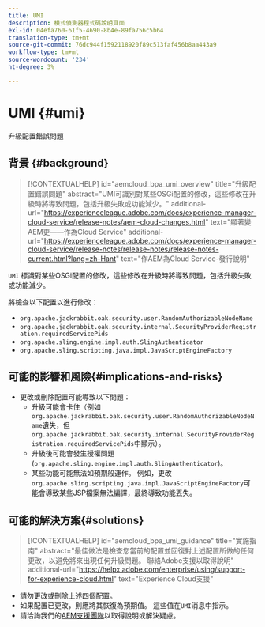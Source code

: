 ```yaml
---
title: UMI
description: 模式偵測器程式碼說明頁面
exl-id: 04efa760-61f5-4690-8b4e-89fa756c5b64
translation-type: tm+mt
source-git-commit: 76dc944f1592118920f89c513faf456b8aa443a9
workflow-type: tm+mt
source-wordcount: '234'
ht-degree: 3%

---
```


# UMI {#umi}

升級配置錯誤問題

## 背景 {#background}

>[!CONTEXTUALHELP]
>id="aemcloud_bpa_umi_overview"
>title="升級配置錯誤問題"
>abstract="UMI可識別對某些OSGi配置的修改，這些修改在升級時將導致問題，包括升級失敗或功能減少。"
>additional-url="https://experienceleague.adobe.com/docs/experience-manager-cloud-service/release-notes/aem-cloud-changes.html" text="顯著變AEM更——作為Cloud Service"
>additional-url="https://experienceleague.adobe.com/docs/experience-manager-cloud-service/release-notes/release-notes/release-notes-current.html?lang=zh-Hant" text="作AEM為Cloud Service-發行說明"

`UMI` 標識對某些OSGi配置的修改，這些修改在升級時將導致問題，包括升級失敗或功能減少。

將檢查以下配置以進行修改：
* `org.apache.jackrabbit.oak.security.user.RandomAuthorizableNodeName`
* `org.apache.jackrabbit.oak.security.internal.SecurityProviderRegistration.requiredServicePids`
* `org.apache.sling.engine.impl.auth.SlingAuthenticator`
* `org.apache.sling.scripting.java.impl.JavaScriptEngineFactory`

## 可能的影響和風險{#implications-and-risks}

* 更改或刪除配置可能導致以下問題：
   * 升級可能會卡住（例如`org.apache.jackrabbit.oak.security.user.RandomAuthorizableNodeName`遺失，但`org.apache.jackrabbit.oak.security.internal.SecurityProviderRegistration.requiredServicePids`中顯示）。
   * 升級後可能會發生授權問題(`org.apache.sling.engine.impl.auth.SlingAuthenticator`)。
   * 某些功能可能無法如預期般運作。 例如，更改`org.apache.sling.scripting.java.impl.JavaScriptEngineFactory`可能會導致某些JSP檔案無法編譯，最終導致功能丟失。

## 可能的解決方案{#solutions}

>[!CONTEXTUALHELP]
>id="aemcloud_bpa_umi_guidance"
>title="實施指南"
>abstract="最佳做法是檢查您當前的配置並回復對上述配置所做的任何更改，以避免將來出現任何升級問題。 聯絡Adobe支援以取得說明"
>additional-url="https://helpx.adobe.com/enterprise/using/support-for-experience-cloud.html" text="Experience Cloud支援"

* 請勿更改或刪除上述四個配置。
* 如果配置已更改，則應將其恢復為預期值。 這些值在`UMI`消息中指示。
* 請洽詢我們的[AEM支援團隊](https://helpx.adobe.com/enterprise/using/support-for-experience-cloud.html)以取得說明或解決疑慮。
